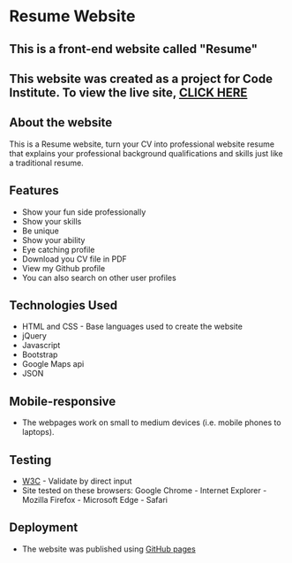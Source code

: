 # Resume Website

## This is a front-end website called "Resume"

## This website was created as a project for Code Institute. To view the live site, [CLICK HERE](https://abdoelsaih.github.io/Mini-Project-Resume/index.html)

## About the website
This is a Resume website, turn your CV into professional website resume that explains your professional background qualifications and skills just like a traditional resume.

## Features 
- Show your fun side professionally
- Show your skills
- Be unique
- Show your ability
- Eye catching profile
- Download you CV file in PDF 
- View my Github profile 
- You can also search on other user profiles 


## Technologies Used
- HTML and CSS - Base languages used to create the website
- jQuery
- Javascript
- Bootstrap
- Google Maps api
- JSON

## Mobile-responsive
- The webpages work on small to medium devices (i.e. mobile phones to laptops).

## Testing
- [W3C](http://validator.w3.org/#validate_by_uri) - Validate by direct input
- Site tested on these browsers: Google Chrome - Internet Explorer - Mozilla Firefox - Microsoft Edge - Safari

## Deployment
- The website was published using [GitHub pages](https://abdoelsaih.github.io/Mini-Project-Resume/index.html)
